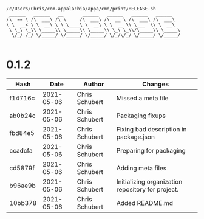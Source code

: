 ```
/c/Users/Chris/com.appalachia/appa/cmd/print/RELEASE.sh
 ______   ______   __       ______   ______   ______   ______    
/\  == \ /\  ___\ /\ \     /\  ___\ /\  __ \ /\  ___\ /\  ___\   
\ \  __< \ \  __\ \ \ \____\ \  __\ \ \  __ \\ \___  \\ \  __\   
 \ \_\ \_\\ \_____\\ \_____\\ \_____\\ \_\ \_\\/\_____\\ \_____\ 
  \/_/ /_/ \/_____/ \/_____/ \/_____/ \/_/\/_/ \/_____/ \/_____/ 
                                                                 
```


# 0.1.2
| Hash | Date | Author | Changes |
|------|------|--------|---------|
| f14716c | 2021-05-06 | Chris Schubert | Missed a meta file |
| ab0b24c | 2021-05-06 | Chris Schubert | Packaging fixups |
| fbd84e5 | 2021-05-06 | Chris Schubert | Fixing bad description in package.json |
| ccadcfa | 2021-05-06 | Chris Schubert | Preparing for packaging |
| cd5879f | 2021-05-06 | Chris Schubert | Adding meta files |
| b96ae9b | 2021-05-06 | Chris Schubert | Initializing organization repository for project. |
| 10bb378 | 2021-05-06 | Chris Schubert | Added README.md |
